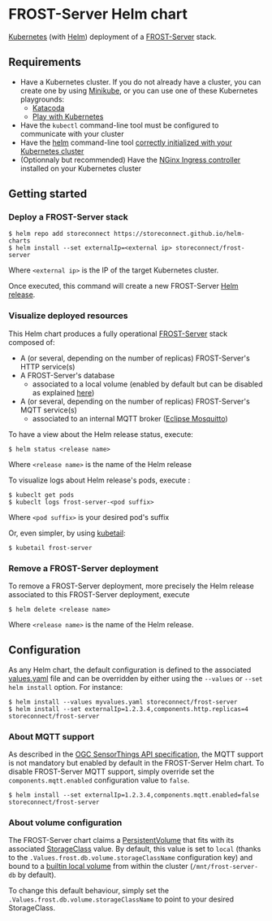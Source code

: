 # FROST-Server Helm chart

[Kubernetes](https://kubernetes.io/) (with [Helm](https://helm.sh/)) deployment of a [FROST-Server](https://github.com/FraunhoferIOSB/FROST-Server) stack.

## Requirements

- Have a Kubernetes cluster. If you do not already have a cluster, you can create one by using [Minikube](https://kubernetes.io/docs/getting-started-guides/minikube), or you can use one of these Kubernetes playgrounds:
    - [Katacoda](https://www.katacoda.com/courses/kubernetes/playground)
    - [Play with Kubernetes](http://labs.play-with-k8s.com/) 
- Have the `kubectl` command-line tool must be configured to communicate with your cluster
- Have the [helm](https://helm.sh/) command-line tool [correctly initialized with your Kubernetes cluster](https://docs.helm.sh/using_helm/#quickstart-guide)
- (Optionnaly but recommended) Have the [NGinx Ingress controller](https://www.nginx.com/products/nginx/kubernetes-ingress-controller) installed on your Kubernetes cluster

## Getting started

### Deploy a FROST-Server stack

    $ helm repo add storeconnect https://storeconnect.github.io/helm-charts
    $ helm install --set externalIp=<external ip> storeconnect/frost-server  

Where `<external ip>` is the IP of the target Kubernetes cluster.

Once executed, this command will create a new FROST-Server [Helm release](https://docs.helm.sh/using_helm/#quickstart-guide).

### Visualize deployed resources

This Helm chart produces a fully operational [FROST-Server](http://www.opengeospatial.org/standards/sensorthings) stack composed of:
- A (or several, depending on the number of replicas) FROST-Server's HTTP service(s)
- A FROST-Server's database
    - associated to a local volume (enabled by default but can be disabled as explained [here](#about-volume-configuration))
- A (or several, depending on the number of replicas) FROST-Server's MQTT service(s)
    - associated to an internal MQTT broker ([Eclipse Mosquitto](https://projects.eclipse.org/projects/technology.mosquitto))

To have a view about the Helm release status, execute:

    $ helm status <release name>
    
Where `<release name>` is the name of the Helm release

To visualize logs about Helm release's pods, execute :

    $ kubeclt get pods
    $ kubeclt logs frost-server-<pod suffix>
    
Where `<pod suffix>` is your desired pod's suffix

Or, even simpler, by using [kubetail](https://github.com/johanhaleby/kubetail):

    $ kubetail frost-server

### Remove a FROST-Server deployment

To remove a FROST-Server deployment, more precisely the Helm release associated to this FROST-Server deployment, execute

    $ helm delete <release name>

Where `<release name>` is the name of the Helm release.
    
## Configuration

As any Helm chart, the default configuration is defined to the associated [values.yaml](./values.yaml) file and can be overridden by either using the `--values` or `--set` `helm install` option. For instance:

    $ helm install --values myvalues.yaml storeconnect/frost-server
    $ helm install --set externalIp=1.2.3.4,components.http.replicas=4 storeconnect/frost-server

### About MQTT support

As described in the [OGC SensorThings API specification](http://docs.opengeospatial.org/is/15-078r6/15-078r6.html#85), the MQTT support is not mandatory but enabled by default in the FROST-Server Helm chart. To disable FROST-Server MQTT support, simply override set the `components.mqtt.enabled` configuration value to `false`. 

    $ helm install --set externalIp=1.2.3.4,components.mqtt.enabled=false storeconnect/frost-server 
    
### About volume configuration

The FROST-Server chart claims a [PersistentVolume](https://kubernetes.io/docs/concepts/storage/persistent-volumes/) that fits with its associated [StorageClass](https://kubernetes.io/docs/concepts/storage/storage-classes/) value.
By default, this value is set to `local` (thanks to the `.Values.frost.db.volume.storageClassName` configuration key) and bound to a [builtin local volume](./templates/db-local-volume.yaml) from within the cluster (`/mnt/frost-server-db` by default).

To change this default behaviour, simply set the `.Values.frost.db.volume.storageClassName` to point to your desired StorageClass.